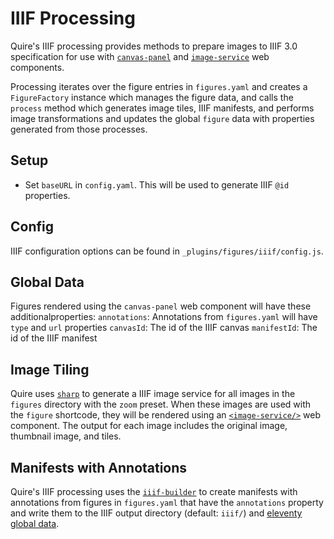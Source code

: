 # IIIF Processing
Quire's IIIF processing provides methods to prepare images to IIIF 3.0 specification for use with [`canvas-panel`](https://iiif-canvas-panel.netlify.app/docs/components/cp) and [`image-service`](https://iiif-canvas-panel.netlify.app/docs/components/single-image-service) web components.

Processing iterates over the figure entries in `figures.yaml` and creates a `FigureFactory` instance which manages the figure data, and calls the `process` method which generates image tiles, IIIF manifests, and performs image transformations and updates the global `figure` data with properties generated from those processes.

## Setup
- Set `baseURL` in `config.yaml`. This will be used to generate IIIF `@id` properties.

## Config
IIIF configuration options can be found in `_plugins/figures/iiif/config.js`.

## Global Data
Figures rendered using the `canvas-panel` web component will have these additionalproperties:
`annotations`: Annotations from `figures.yaml` will have `type` and `url` properties
`canvasId`: The id of the IIIF canvas
`manifestId`: The id of the IIIF manifest

## Image Tiling
Quire uses [`sharp`](https://sharp.pixelplumbing.com/api-output#tile) to generate a IIIF image service for all images in the `figures` directory with the `zoom` preset. When these images are used with the `figure` shortcode, they will be rendered using an [`<image-service/>`](https://iiif-canvas-panel.netlify.app/docs/components/single-image-service) web component. The output for each image includes the original image, thumbnail image, and tiles.

## Manifests with Annotations
Quire's IIIF processing uses the [`iiif-builder`](https://github.com/stephenwf/iiif-builder) to create manifests with annotations from figures in `figures.yaml` that have the `annotations` property and write them to the IIIF output directory (default: `iiif/`) and [eleventy global data](https://www.11ty.dev/docs/data-global-custom/#global-data-from-the-configuration-api).
